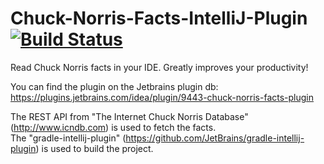 # Chuck-Norris-Facts-IntelliJ-Plugin  [![Build Status](https://travis-ci.org/atoth91/Chuck-Norris-Facts-IntelliJ-Plugin.svg?branch=master)](https://travis-ci.org/atoth91/Chuck-Norris-Facts-IntelliJ-Plugin) <br> 

Read Chuck Norris facts in your IDE. Greatly improves your productivity!<br>

You can find the plugin on the Jetbrains plugin db: https://plugins.jetbrains.com/idea/plugin/9443-chuck-norris-facts-plugin<br>

The REST API from "The Internet Chuck Norris Database" (http://www.icndb.com) is used to fetch the facts.<br>
The "gradle-intellij-plugin" (https://github.com/JetBrains/gradle-intellij-plugin) is used to build the project.<br>

